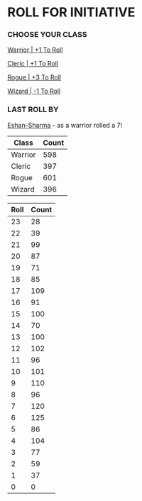 # ROLL FOR INITIATIVE
### CHOOSE YOUR CLASS

[Warrior | +1 To Roll](https://github.com/benjaminsampica/benjaminsampica/issues/new?title=roll%7Cwarrior&body=Just+click+%27Submit+new+issue%27.)

[Cleric | +1 To Roll](https://github.com/benjaminsampica/benjaminsampica/issues/new?title=roll%7Ccleric&body=Just+click+%27Submit+new+issue%27.)

[Rogue | +3 To Roll](https://github.com/benjaminsampica/benjaminsampica/issues/new?title=roll%7Crogue&body=Just+click+%27Submit+new+issue%27.)

[Wizard | -1 To Roll](https://github.com/benjaminsampica/benjaminsampica/issues/new?title=roll%7Cwizard&body=Just+click+%27Submit+new+issue%27.)
### LAST ROLL BY
[Eshan-Sharma](https://www.github.com/Eshan-Sharma) - as a warrior rolled a 7!

|Class|Count|
|-|-|
|Warrior|598|
|Cleric|397|
|Rogue|601|
|Wizard|396|

|Roll|Count|
|-|-|
|23|28
|22|39
|21|99
|20|87
|19|71
|18|85
|17|109
|16|91
|15|100
|14|70
|13|100
|12|102
|11|96
|10|101
|9|110
|8|96
|7|120
|6|125
|5|86
|4|104
|3|77
|2|59
|1|37
|0|0
